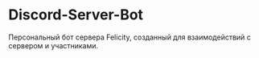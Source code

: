 # Discord-Server-Bot
Персональный бот сервера Felicity, созданный для взаимодействий с сервером и участниками.
